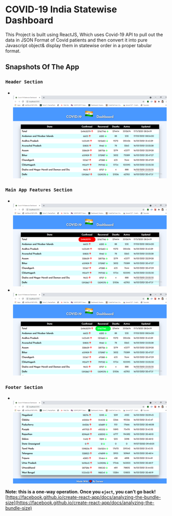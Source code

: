 # COVID-19 India Statewise Dashboard

This Project is built using ReactJS, Which uses Covid-19 API to pull out the data in JSON Format of Covid patients and then convert it into pure Javascript object& display them in statewise order in a proper tabular format.

## Snapshots Of The App
### `Header Section`
- &nbsp; ![alt text](https://github.com/sarwar1227/covid-19-india-statewise/blob/main/src/components/stateWise/outputs/1.png?raw=true)
### `Main App Features Section`
- &nbsp; ![alt text](https://github.com/sarwar1227/covid-19-india-statewise/blob/main/src/components/stateWise/outputs/2.png?raw=true)
- &nbsp; ![alt text](https://github.com/sarwar1227/covid-19-india-statewise/blob/main/src/components/stateWise/outputs/3.png?raw=true)
### `Footer Section`
- &nbsp; ![alt text](https://github.com/sarwar1227/covid-19-india-statewise/blob/main/src/components/stateWise/outputs/4.png?raw=true)





**Note: this is a one-way operation. Once you `eject`, you can’t go back!**
[https://facebook.github.io/create-react-app/docs/analyzing-the-bundle-size](https://facebook.github.io/create-react-app/docs/analyzing-the-bundle-size)

